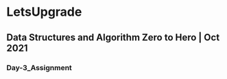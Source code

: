    

# LetsUpgrade

## Data Structures and Algorithm Zero to Hero | Oct 2021

### Day-3_Assignment

```

```

